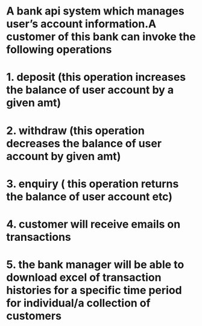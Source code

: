 # A bank api system which manages user’s account information.A customer of this bank can invoke the following operations
# 1. deposit (this operation increases the balance of user account by a given amt)
# 2. withdraw (this operation decreases the balance of user account by given amt)
# 3. enquiry ( this operation returns the balance of user account etc)
# 4. customer will receive emails on transactions
# 5. the bank manager will be able to download excel of transaction histories for a specific time period for individual/a collection of customers